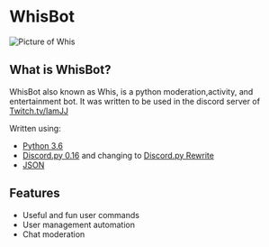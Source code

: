 # WhisBot

![][logo]

What is WhisBot?
------

WhisBot also known as Whis, is a python moderation,activity, and entertainment bot. 
It was written to be used in the discord server of [Twitch.tv/IamJJ](https://www.twitch.tv/iamjj)

Written using:

* [Python 3.6](https://www.python.org/downloads/release/python-360/)
* [Discord.py 0.16](https://github.com/Rapptz/discord.py) and changing to [Discord.py Rewrite](https://discordpy.readthedocs.io/en/rewrite/)
* [JSON](https://en.wikipedia.org/wiki/JSON)

Features 
--------
* Useful and fun user commands
* User management automation
* Chat moderation

[logo]: https://github.com/jsj1027/WhisBot/blob/master/images/whis.jpg "Picture of Whis"